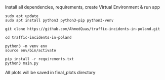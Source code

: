 Install all dependencies, requirements, create Virtual Environment & run app

```
sudo apt update
sudo apt install python3 python3-pip python3-venv

git clone https://github.com/AhmedQuas/traffic-incidents-in-poland.git

cd traffic-incidents-in-poland

python3 -m venv env
source env/bin/activate

pip install -r requirements.txt
python3 main.py
```

All plots will be saved in final_plots directory
